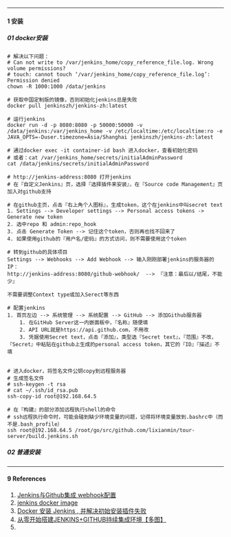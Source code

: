 

----

#### 1 安装

##### 01 docker安装

```shell
# 解决以下问题：
# Can not write to /var/jenkins_home/copy_reference_file.log. Wrong volume permissions?
# touch: cannot touch ‘/var/jenkins_home/copy_reference_file.log’: Permission denied
chown -R 1000:1000 /data/jenkins

# 获取中国定制版的镜像，否则初始化jenkins总是失败
docker pull jenkinszh/jenkins-zh:latest

# 运行jenkins
docker run -d -p 8080:8080 -p 50000:50000 -v /data/jenkins:/var/jenkins_home -v /etc/localtime:/etc/localtime:ro -e JAVA_OPTS=-Duser.timezone=Asia/Shanghai jenkinszh/jenkins-zh:latest

# 通过docker exec -it container-id bash 进入docker，查看初始化密码
# 或者：cat /var/jenkins_home/secrets/initialAdminPassword
cat /data/jenkins/secrets/initialAdminPassword

# http://jenkins-address:8080 打开jenkins
# 在『自定义Jenkins』页，选择『选择插件来安装』，在『Source code Management』页加入对github支持

# 在github主页，点击『右上角个人图标』，生成token，这个在jenkins中叫secret text 
1. Settings --> Developer settings --> Personal access tokens -> Generate new token
2. 选中repo 和 admin:repo_hook
3. 点击 Generate Token --> 记住这个token，否则再也找不回来了
4. 如果使用github的『用户名/密码』的方式访问，则不需要使用这个token

# 转到github的具体项目
Settings --> Webhooks --> Add Webhook --> 输入刚刚部署jenkins的服务器的IP：
http://jenkins-address:8080/github-webhook/  --> 『注意：最后以/结尾，不能少』

不需要调整Context type或加入Serect等东西

# 配置jenkins
1. 首页左边 --> 系统管理 --> 系统配置 --> GitHub --> 添加Github服务器
	1. 在GitHub Server这一内嵌面板中，『名称』随便填
	2. API URL就是https://api.github.com，不用改
	3. 凭据使用Secret text，点击『添加』，类型选『Secret text』，『范围』不改，『Secret』中粘贴在github上生成的personal access token，其它的『ID』『描述』不填


# 进入docker，将签名文件公钥copy到远程服务器
# 生成签名文件
# ssh-keygen -t rsa
# cat ~/.ssh/id_rsa.pub 
ssh-copy-id root@192.168.64.5

# 在『构建』的部分添加远程执行shell的命令
# ssh远程执行命令时，可能会碰到缺少环境变量的问题，记得将环境变量放到.bashrc中（而不是.bash_profile）
ssh root@192.168.64.5 /root/go/src/github.com/lixianmin/tour-server/build.jenkins.sh

```



##### 02 普通安装





----
#### 9 References

1. [Jenkins与Github集成 webhook配置](https://blog.csdn.net/qq_21768483/article/details/80177920)
2. [jenkins docker image](https://hub.docker.com/r/jenkinszh/jenkins-zh)
3. [Docker 安装 Jenkins , 并解决初始安装插件失败](https://www.cnblogs.com/stormlong/p/12784513.html)
4. [从零开始搭建JENKINS+GITHUB持续集成环境【多图】](https://juejin.im/post/6844903992833605640)
5. 

